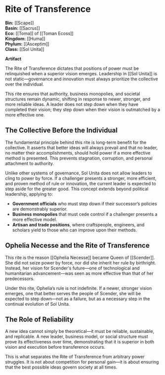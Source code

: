 # Rite of Transference

**Bin:** [[Scape]]  
**Basin:** [[Sacrus]]  
**Eco:** [[Toma]] of [[Toman Ecoss]]  
**Kingdom:** [[Huma]]  
**Phylum:** [[Asceptim]]  
**Class:** [[Sol Unita]]

**Artifact**

The Rite of Transference dictates that positions of power must be relinquished when a superior vision emerges. Leadership in [[Sol Unita]] is not static—governance and innovation must always prioritize the collective over the individual.

This rite ensures that authority, business monopolies, and societal structures remain dynamic, shifting in response to newer, stronger, and more reliable ideas. A leader does not step down when they have completed their vision; they step down when their vision is outmatched by a more effective one.

## The Collective Before the Individual

The fundamental principle behind this rite is long-term benefit for the collective. It asserts that better ideas will always prevail and that no leader, no matter their accomplishments, should hold power if a more effective method is presented. This prevents stagnation, corruption, and personal attachment to authority.

Unlike other systems of governance, Sol Unita does not allow leaders to cling to power by force. If a challenger presents a stronger, more efficient, and proven method of rule or innovation, the current leader is expected to step aside for the greater good. This concept extends beyond political leadership, applying to:

- **Government officials** who must step down if their successor’s policies are demonstrably superior.
- **Business monopolies** that must cede control if a challenger presents a more effective model.
- **Artisan and trade positions**, where craftspeople, engineers, and scholars yield to those who can improve upon their methods.

## Ophelia Necesse and the Rite of Transference

This rite is the reason [[Ophelia Necesse]] became Queen of [[Scender]]. She did not seize power by force, nor did she inherit her rule by birthright. Instead, her vision for Scender's future—one of technological and humanitarian advancement—was seen as more effective than that of her predecessors.

Under this rite, Ophelia’s rule is not indefinite. If a newer, stronger vision emerges, one that better serves the people of Scender, she will be expected to step down—not as a failure, but as a necessary step in the continual evolution of Sol Unita.

## The Role of Reliability

A new idea cannot simply be theoretical—it must be reliable, sustainable, and replicable. A new leader, business model, or social structure must prove its effectiveness over time, demonstrating that it is superior in both vision and execution before transference occurs.

This is what separates the Rite of Transference from arbitrary power struggles. It is not about competition for personal gain—it is about ensuring that the best possible ideas govern society at all times.